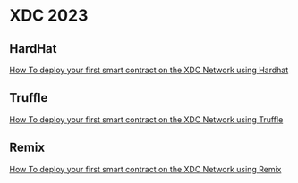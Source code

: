 # XDC 2023

## HardHat

[How To deploy your first smart contract on the XDC Network using Hardhat](https://docs.xdc.community/learn/how-to-articles/how-to-deploy-your-first-smart-contract-on-the-xdc-network-using-hardhat)

## Truffle

[How To deploy your first smart contract on the XDC Network using Truffle](https://docs.xdc.community/learn/how-to-articles/how-to-deploy-your-first-smart-contract-on-the-xdc-network-using-truffle)

## Remix

[How To deploy your first smart contract on the XDC Network using Remix](https://docs.xdc.community/learn/how-to-articles/how-to-deploy-your-first-smart-contract-on-the-xdc-network-using-remix)
